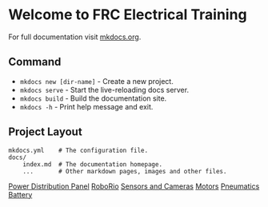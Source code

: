 # Welcome to FRC Electrical Training

For full documentation visit [mkdocs.org](https://www.mkdocs.org).

## Command

* `mkdocs new [dir-name]` - Create a new project.
* `mkdocs serve` - Start the live-reloading docs server.
* `mkdocs build` - Build the documentation site.
* `mkdocs -h` - Print help message and exit.

## Project Layout

    mkdocs.yml    # The configuration file.
    docs/
        index.md  # The documentation homepage.
        ...       # Other markdown pages, images and other files.


[Power Distribution Panel](PDP/PDP.md)
[RoboRio](RoboRio/RoboRio.md)
[Sensors and Cameras](Sensors/Sensors.md)
[Motors](Motors/Motors.md)
[Pneumatics](Pneumatics/Pneumatics.md)
[Battery](Battery/Battery.md)
